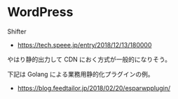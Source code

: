 # WordPress

Shifter

- https://tech.speee.jp/entry/2018/12/13/180000

やはり静的出力して CDN におく方式が一般的になりそう。

下記は Golang による業務用静的化プラグインの例。

- https://blog.feedtailor.jp/2018/02/20/esparwpplugin/

